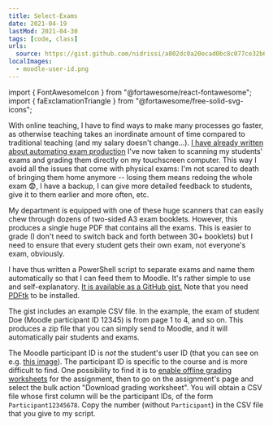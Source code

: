 ```yaml
---
title: Select-Exams
date: 2021-04-19
lastMod: 2021-04-30
tags: [code, class]
urls:
  source: https://gist.github.com/nidrissi/a802dc0a20ecad0bc8c077ce32b6ad92
localImages:
  - moodle-user-id.png
---
```


import { FontAwesomeIcon } from "@fortawesome/react-fontawesome";
import { faExclamationTriangle } from "@fortawesome/free-solid-svg-icons";

With online teaching, I have to find ways to make many processes go faster, as otherwise teaching takes an inordinate amount of time compared to traditional teaching (and my salary doesn't change...).
[I have already written about automating exam production](/post/exam-template)
I've now taken to scanning my students' exams and grading them directly on my touchscreen computer.
This way I avoid all the issues that come with physical exams: I'm not scared to death of bringing them home anymore -- losing them means redoing the whole exam
😨, I have a backup, I can give more detailed feedback to students, give it to them earlier and more often, etc.

My department is equipped with one of these huge scanners that can easily chew through dozens of two-sided A3 exam booklets.
However, this produces a single huge PDF that contains all the exams.
This is easier to grade (I don't need to switch back and forth between 30+ booklets) but I need to ensure that every student gets their own exam, not everyone's exam, obviously.

I have thus written a PowerShell script to separate exams and name them automatically so that I can feed them to Moodle.
It's rather simple to use and self-explanatory.
[It is available as a GitHub gist.](https://gist.github.com/nidrissi/a802dc0a20ecad0bc8c077ce32b6ad92)
Note that you need [PDFtk](https://www.pdflabs.com/tools/pdftk-server/) to be installed.

The gist includes an example CSV file.
In the example, the exam of student Doe (Moodle participant ID 12345) is from page 1 to 4, and so on.
This produces a zip file that you can simply send to Moodle, and it will automatically pair students and exams.

<div class="bg-red-200 text-red-900 dark:bg-red-900 dark:text-red-100 py-1 px-2 rounded-md">
  <FontAwesomeIcon icon={faExclamationTriangle} className="mr-1" title="Warning" />
  The Moodle participant ID is <em>not</em> the student's user ID (that you can see on e.g. <a href={props.localImages[0].childImageSharp.original.src}>this image</a>).
  The participant ID is specific to the course and is more difficult to find.
  One possibility to find it is to <a href="https://docs.moodle.org/310/en/Assignment_settings#Feedback_types">enable offline grading worksheets</a> for the assignment, then to go on the assignment's page and select the bulk action "Download grading worksheet".
  You will obtain a CSV file whose first column will be the participant IDs, of the form <code>Participant12345678</code>.
  Copy the number (without <code>Participant</code>) in the CSV file that you give to my script.
</div>
